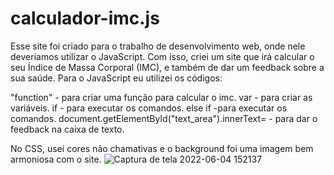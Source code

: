 # calculador-imc.js

Esse site foi criado para o trabalho de desenvolvimento web, onde nele deveriamos utilizar o JavaScript. Com isso, criei um site que irá calcular o seu Índice de Massa Corporal (IMC), e também de dar um feedback sobre a sua saúde. Para o JavaScript eu utilizei os códigos:

"function" - para criar uma função para calcular o imc.
var - para criar as variáveis.
if - para executar os comandos.
else if -para executar os comandos.
document.getElementById("text_area").innerText= - para dar o feedback na caixa de texto.

No CSS, usei cores não chamativas e o background foi uma imagem bem armoniosa com o site.
![Captura de tela 2022-06-04 152137](https://user-images.githubusercontent.com/100303082/172020618-fbbff2c4-3c23-4b17-8e6e-82763650fec0.png)
